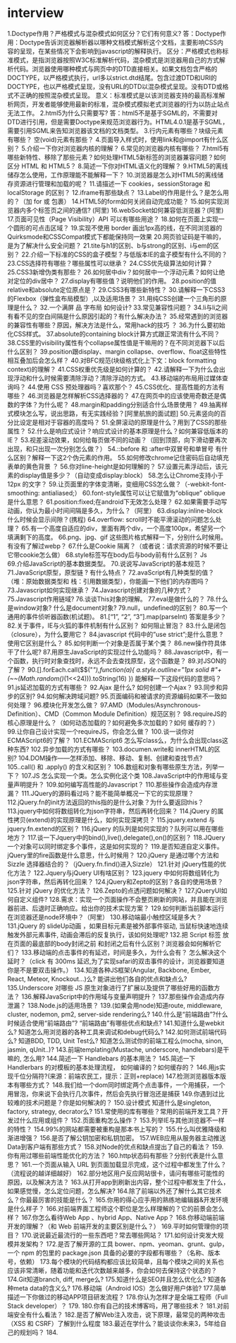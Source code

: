 # interview
1.Doctype作用？严格模式与混杂模式如何区分？它们有何意义?
答：Doctype作用：Doctype告诉浏览器解析器以哪种文档模式解析这个文档，主要影响CSS内容的呈现，在某些情况下会影响到javascript的解释执行。
区分：严格模式也称标准模式，是指浏览器按照W3C标准解析代码，混杂模式是浏览器用自己的方式解析代码。浏览器使用哪种模式与网页中的DTD直接相关。如果文档包含严格的DOCTYPE，以严格模式执行，url多以strict.dtd结尾。包含过渡DTD和URI的DOCTYPE，也以严格模式呈现，没有URL的DTD以混杂模式呈现。没有DTD或格式不正确的按照混杂模式呈现。
意义：标准模式是以该浏览器支持的最高标准解析网页，开发者能够使用最新的标准，混杂模式模拟老式浏览器的行为以防止站点无法工作。
2.html5为什么只需要写<!Doctype html>?
答：html5不是基于SGML的，不需要对DTD进行引用，但是需要Doctype来规范浏览器行为。HTML4.0.1是基于SGML，需要引用SGML来告知浏览器该文档的文档类型。
3.行内元素有哪些？块级元素有哪些？ 空(void)元素有那些？
4.页面导入样式时，使用link和@import有什么区别？
5.介绍一下你对浏览器内核的理解？
6.常见的浏览器内核有哪些？
7.html5有哪些新特性、移除了那些元素？如何处理HTML5新标签的浏览器兼容问题？如何区分 HTML 和 HTML5？
8.简述一下你对HTML语义化的理解？
9.HTML5的离线储存怎么使用，工作原理能不能解释一下？
10.浏览器是怎么对HTML5的离线储存资源进行管理和加载的呢？
11.请描述一下 cookies，sessionStorage 和 localStorage 的区别？
12.iframe有那些缺点？
13.Label的作用是什么？是怎么用的？（加 for 或 包裹）
14.HTML5的form如何关闭自动完成功能？
15.如何实现浏览器内多个标签页之间的通信? (阿里)
16.webSocket如何兼容低浏览器？(阿里)
17.页面可见性（Page Visibility）API 可以有哪些用途？
18.如何在页面上实现一个圆形的可点击区域？
19.实现不使用 border 画出1px高的线，在不同浏览器的Quirksmode和CSSCompat模式下都能保持同一效果
20.网页验证码是干嘛的，是为了解决什么安全问题？
21.tite与h1的区别、b与strong的区别、i与em的区别？
22.介绍一下标准的CSS的盒子模型？与低版本IE的盒子模型有什么不同的？
23.CSS选择符有哪些？哪些属性可以继承？
24.CSS优先级算法如何计算？
25.CSS3新增伪类有那些？
26.如何居中div？如何居中一个浮动元素？如何让绝对定位的div居中？
27.display有哪些值？说明他们的作用。
28.position的值relative和absolute定位原点是？
29.CSS3有哪些新特性？
30.请解释一下CSS3的Flexbox（弹性盒布局模型）,以及适用场景？
31.用纯CSS创建一个三角形的原理是什么？
32.一个满屏 品 字布局 如何设计?
33.常见兼容性问题？
34.li与li之间有看不见的空白间隔是什么原因引起的？有什么解决办法？
35.经常遇到的浏览器的兼容性有哪些？原因，解决方法是什么，常用hack的技巧 ？
36.为什么要初始化CSS样式。
37.absolute的containing block计算方式跟正常流有什么不同？
38.CSS里的visibility属性有个collapse属性值是干嘛用的？在不同浏览器下以后什么区别？
39.position跟display、margin collapse、overflow、float这些特性相互叠加后会怎么样？
40.对BFC规范(块级格式化上下文：block formatting context)的理解？
41.CSS权重优先级是如何计算的？
42.请解释一下为什么会出现浮动和什么时候需要清除浮动？清除浮动的方式。
43.移动端的布局用过媒体查询吗？
44.使用 CSS 预处理器吗？喜欢那个？
45.CSS优化、提高性能的方法有哪些？
46.浏览器是怎样解析CSS选择器的？
47.在网页中的应该使用奇数还是偶数的字体？为什么呢？
48.margin和padding分别适合什么场景使用？
49.抽离样式模块怎么写，说出思路，有无实践经验？[阿里航旅的面试题]
50.元素竖向的百分比设定是相对于容器的高度吗？
51.全屏滚动的原理是什么？用到了CSS的那些属性？
52.什么是响应式设计？响应式设计的基本原理是什么？如何兼容低版本的IE？
53.视差滚动效果，如何给每页做不同的动画？（回到顶部，向下滑动要再次出现，和只出现一次分别怎么做？）
54.::before 和 :after中双冒号和单冒号 有什么区别？解释一下这2个伪元素的作用。
55.如何修改chrome记住密码后自动填充表单的黄色背景 ？
56.你对line-height是如何理解的？
57.设置元素浮动后，该元素的display值是多少？（自动变成display:block）
58.怎么让Chrome支持小于12px 的文字？
59.让页面里的字体变清晰，变细用CSS怎么做？（-webkit-font-smoothing: antialiased;）
60.font-style属性可以让它赋值为“oblique” oblique是什么意思？
61.position:fixed;在android下无效怎么处理？
62.如果需要手动写动画，你认为最小时间间隔是多久，为什么？（阿里）
63.display:inline-block 什么时候会显示间隙？(携程)
64.overflow: scroll时不能平滑滚动的问题怎么处理？
65.有一个高度自适应的div，里面有两个div，一个高度100px，希望另一个填满剩下的高度。
66.png、jpg、gif 这些图片格式解释一下，分别什么时候用。有没有了解过webp？
67.什么是Cookie 隔离？（或者说：请求资源的时候不要让它带cookie怎么做）
68.style标签写在body后与body前有什么区别？
Js	
69.介绍JavaScript的基本数据类型。
70.说说写JavaScript的基本规范？
71.JavaScript原型，原型链 ? 有什么特点？
72.avaScript有几种类型的值？（堆：原始数据类型和 栈：引用数据类型），你能画一下他们的内存图吗？
73.Javascript如何实现继承？
74.Javascript创建对象的几种方式？
75.Javascript作用链域?
76.谈谈This对象的理解。
77.eval是做什么的？
78.什么是window对象? 什么是document对象?
79.null，undefined的区别？
80.写一个通用的事件侦听器函数(机试题)。
81.[“1”, “2”, “3”].map(parseInt) 答案是多少？
82.关于事件，IE与火狐的事件机制有什么区别？ 如何阻止冒泡？
83.什么是闭包（closure），为什么要用它？
84.javascript 代码中的”use strict”;是什么意思 ? 使用它区别是什么？
85.如何判断一个对象是否属于某个类？
86.new操作符具体干了什么呢?
87.用原生JavaScript的实现过什么功能吗？
88.Javascript中，有一个函数，执行时对象查找时，永远不会去查找原型，这个函数是？
89.对JSON的了解？
90.[].forEach.call($$("*"),function(a){ a.style.outline="1px solid #"+(~~(Math.random()*(1<<24))).toString(16) }) 能解释一下这段代码的意思吗？
91.js延迟加载的方式有哪些？
92.Ajax 是什么? 如何创建一个Ajax？
93.同步和异步的区别?
94.如何解决跨域问题?
95.页面编码和被请求的资源编码如果不一致如何处理？
96.模块化开发怎么做？
97.AMD（Modules/Asynchronous-Definition）、CMD（Common Module Definition）规范区别？
98.requireJS的核心原理是什么？（如何动态加载的？如何避免多次加载的？如何 缓存的？）
99.让你自己设计实现一个requireJS，你会怎么做？
100.谈一谈你对ECMAScript6的了解？
101.ECMAScript6 怎么写class么，为什么会出现class这种东西?
102.异步加载的方式有哪些？
103.documen.write和 innerHTML的区别?
104.DOM操作——怎样添加、移除、移动、复制、创建和查找节点?
105..call() 和 .apply() 的含义和区别？
106.数组和对象有哪些原生方法，列举一下？
107.JS 怎么实现一个类。怎么实例化这个类
108.JavaScript中的作用域与变量声明提升？
109.如何编写高性能的Javascript？
110.那些操作会造成内存泄漏？
111.JQuery的源码看过吗？能不能简单概况一下它的实现原理？
112.jQuery.fn的init方法返回的this指的是什么对象？为什么要返回this？
113.jquery中如何将数组转化为json字符串，然后再转化回来？
114.jQuery 的属性拷贝(extend)的实现原理是什么，如何实现深拷贝？
115.jquery.extend 与 jquery.fn.extend的区别？
116.jQuery 的队列是如何实现的？队列可以用在哪些地方？
117.谈一下Jquery中的bind(),live(),delegate(),on()的区别？
118.JQuery一个对象可以同时绑定多个事件，这是如何实现的？
119.是否知道自定义事件。jQuery里的fire函数是什么意思，什么时候用？
120.jQuery 是通过哪个方法和 Sizzle 选择器结合的？（jQuery.fn.find()进入Sizzle）
121.针对 jQuery性能的优化方法？
122.Jquery与jQuery UI有啥区别？
123.jquery 中如何将数组转化为json字符串，然后再转化回来？
124.jQuery和Zepto的区别？各自的使用场景？
125.针对 jQuery 的优化方法？
126.Zepto的点透问题如何解决？
127.jQueryUI如何自定义组件?
128.需求：实现一个页面操作不会整页刷新的网站，并且能在浏览器前进、后退时正确响应。给出你的技术实现方案？
129.如何判断当前脚本运行在浏览器还是node环境中？（阿里）
130.移动端最小触控区域是多大？
131.jQuery 的 slideUp动画 ，如果目标元素是被外部事件驱动, 当鼠标快速地连续触发外部元素事件, 动画会滞后的反复执行，该如何处理呢?
132.把 Script 标签 放在页面的最底部的body封闭之前 和封闭之后有什么区别？浏览器会如何解析它们？
133.移动端的点击事件的有延迟，时间是多久，为什么会有？ 怎么解决这个延时？（click 有 300ms 延迟,为了实现safari的双击事件的设计，浏览器要知道你是不是要双击操作。）
134.知道各种JS框架(Angular, Backbone, Ember, React, Meteor, Knockout…)么? 能讲出他们各自的优点和缺点么?
135.Underscore 对哪些 JS 原生对象进行了扩展以及提供了哪些好用的函数方法？
136.解释JavaScript中的作用域与变量声明提升？
137.那些操作会造成内存泄漏？
138.Node.js的适用场景？
139.(如果会用node)知道route, middleware, cluster, nodemon, pm2, server-side rendering么?
140.什么是“前端路由”?什么时候适合使用“前端路由”? “前端路由”有哪些优点和缺点?
141.知道什么是webkit么? 知道怎么用浏览器的各种工具来调试和debug代码么?
142.如何测试前端代码么? 知道BDD, TDD, Unit Test么? 知道怎么测试你的前端工程么(mocha, sinon, jasmin, qUnit..)?
143.前端templating(Mustache, underscore, handlebars)是干嘛的, 怎么用?
144.简述一下 Handlebars 的基本用法？
145.简述一下 Handlerbars 的对模板的基本处理流程， 如何编译的？如何缓存的？
146.用js实现千位分隔符?(来源：前端农民工，提示：正则+replace)
147.检测浏览器版本版本有哪些方式？
148.我们给一个dom同时绑定两个点击事件，一个用捕获，一个用冒泡，你来说下会执行几次事件，然后会先执行冒泡还是捕获
149.你遇到过比较难的技术问题是？你是如何解决的？
150.设计模式 知道什么是singleton, factory, strategy, decrator么?
151.常使用的库有哪些？常用的前端开发工具？开发过什么应用或组件？
152.页面重构怎么操作？
153.列举IE与其他浏览器不一样的特性？
154.99%的网站都需要被重构是那本书上写的？
155.什么叫优雅降级和渐进增强？
156.是否了解公钥加密和私钥加密。
157.WEB应用从服务器主动推送Data到客户端有那些方式？
158.对Node的优点和缺点提出了自己的看法？
159.你有用过哪些前端性能优化的方法？
160.http状态码有那些？分别代表是什么意思？
161.一个页面从输入 URL 到页面加载显示完成，这个过程中都发生了什么？（流程说的越详细越好）
162.部分地区用户反应网站很卡，请问有哪些可能性的原因，以及解决方法？
163.从打开app到刷新出内容，整个过程中都发生了什么，如果感觉慢，怎么定位问题，怎么解决?
164.除了前端以外还了解什么其它技术么？你最最厉害的技能是什么？
165.你用的得心应手用的熟练地编辑器&开发环境是什么样子？
166.对前端界面工程师这个职位是怎么样理解的？它的前景会怎么样？
167.你怎么看待Web App 、hybrid App、Native App？
168.你移动端前端开发的理解？（和 Web 前端开发的主要区别是什么？）
169.平时如何管理你的项目？
170.说说最近最流行的一些东西吧？常去哪些网站？
171.如何设计突发大规模并发架构？
172.是否了解开源的工具 bower、npm、yeoman、grunt、gulp，一个 npm 的包里的 package.json 具备的必要的字段都有哪些？（名称、版本号，依赖）
173.每个模块的代码结构都应该比较简单，且每个模块之间的关系也应该非常清晰，随着功能和迭代次数越来越多，你会如何去保持这个状态的？
174.Git知道branch, diff, merge么?
175.知道什么是SEO并且怎么优化么? 知道各种meta data的含义么?
176.移动端（Android IOS）怎么做好用户体验?
177.简单描述一下你做过的移动APP项目研发流程？
178.你认为怎样才是全端工程师（Full Stack developer）？
179.
180.你有自己的技术博客吗，用了哪些技术？
181.对前端安全有什么看法？
182.是否了解Web注入攻击，说下原理，最常见的两种攻击（XSS 和 CSRF）了解到什么程度
183.最近在学什么？能谈谈你未来3，5年给自己的规划吗？
184.
